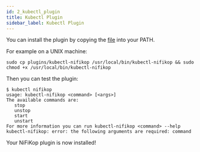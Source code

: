 ```yaml
---
id: 2_kubectl_plugin
title: Kubectl Plugin
sidebar_label: Kubectl Plugin
---
```


You can install the plugin by copying the [file](https://raw.githubusercontent.com/konpyutaika/nifikop/master/plugins/kubectl-nifikop) into your PATH.

For example on a UNIX machine:

```console
sudo cp plugins/kubectl-nifikop /usr/local/bin/kubectl-nifikop && sudo chmod +x /usr/local/bin/kubectl-nifikop
```

Then you can test the plugin:

```console
$ kubectl nifikop
usage: kubectl-nifikop <command> [<args>]
The available commands are:
   stop
   unstop
   start
   unstart
For more information you can run kubectl-nifikop <command> --help
kubectl-nifikop: error: the following arguments are required: command
```

Your NiFiKop plugin is now installed!